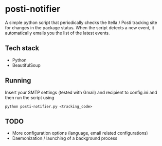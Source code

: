 posti-notifier
==============

A simple python script that periodically checks the Itella / Posti tracking site for changes in the package status. When the script detects a new event, it automatically emails you the list of the latest events.

## Tech stack ##

* Python
* BeautifulSoup

## Running ##

Insert your SMTP settings (tested with Gmail) and recipient to config.ini and then run the script using

    python posti-notifier.py <tracking_code>

## TODO ##

* More configuration options (language, email related configurations)
* Daemonization / launching of a background process
